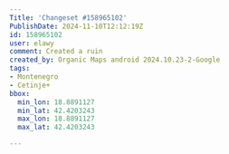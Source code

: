 ```yaml
---
Title: 'Changeset #158965102'
PublishDate: 2024-11-10T12:12:19Z
id: 158965102
user: elawy
comment: Created a ruin
created_by: Organic Maps android 2024.10.23-2-Google
tags:
- Montenegro
- Cetinje+
bbox:
  min_lon: 18.8891127
  min_lat: 42.4203243
  max_lon: 18.8891127
  max_lat: 42.4203243

---
```

